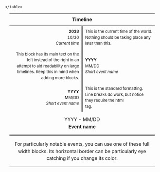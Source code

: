 <div class="" style="margin:auto; width:95%">
	<table class="" style="margin:14px 0px 7px 14px; border:1px; line-height:1.5; border-collapse:collapse; font-size:small">
			<!-- If you want any clickable links in this timeline, you have to use the html method (<a href="url">text</a>) rather than markdown, and remember that relative paths are not supported this way in Obsidian -->
		<tr>
			<th colspan="2" style="border-bottom:2px solid #666666; font-size:larger; padding:8px; text-align:center; vertical-align:middle">Timeline</th>
		</tr>
		<tr><!-- You can change the color of this border to signify different things -->
			<td style="border-right:4px solid #666666; padding:8px; text-align:right; width:50%; vertical-align:middle"><b>2033</b><br>10/30<br><i>Current time</i></td>
			<td style="padding:8px; vertical-align:middle">This is the current time of the world. Nothing should be taking place any later than this.</td>
		</tr><!-- RIGHT+FIRST -->
	<!-- Copy and paste the blocks below as many times as you need -->
		<tr>
			<td style="border-right:4px solid #666666; padding:8px; text-align:right; vertical-align:middle">This block has its main text on the left instead of the right in an attempt to aid readability on large timelines. Keep this in mind when adding more blocks.</td>
			<td style="padding:8px; vertical-align:middle"><b>YYYY</b><br>MM/DD<br><i>Short event name</i></td>
		</tr><!-- LEFT -->
		<tr>
			<td style="border-right:4px solid #666666; padding:8px; text-align:right; vertical-align:middle"><b>YYYY</b><br>MM/DD<br><i>Short event name</i></td>
			<td style="padding:8px; vertical-align:middle">This is the standard formatting.<br>Line breaks do work, but notice they require the html <br> tag.</td>
		</tr><!-- RIGHT -->
		<tr>
			<td colspan="2" style="border-bottom:4px solid #666666; font-size:larger; padding:14px; text-align:center; vertical-align:middle">YYYY - MM/DD<br><b>Event name</b></td>
			</tr><tr>
			<td colspan="2" style="font-size:larger;padding:16px; text-align:center; vertical-align:middle">For particularly notable events, you can use one of these full width blocks. Its horizontal border can be particularly eye catching if you change its color.</td>
		</tr><!-- CENTER -->
		
	</table>
</div>